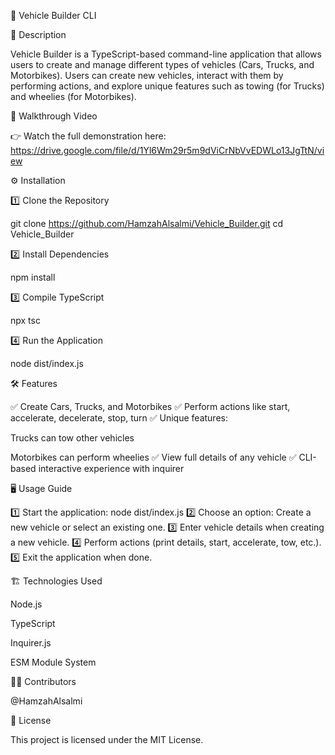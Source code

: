🚗 Vehicle Builder CLI

📌 Description

Vehicle Builder is a TypeScript-based command-line application that allows users to create and manage different types of vehicles (Cars, Trucks, and Motorbikes). Users can create new vehicles, interact with them by performing actions, and explore unique features such as towing (for Trucks) and wheelies (for Motorbikes).

🎥 Walkthrough Video

👉 Watch the full demonstration here: https://drive.google.com/file/d/1Yl6Wm29r5m9dViCrNbVvEDWLo13JgTtN/view

⚙️ Installation

1️⃣ Clone the Repository

git clone https://github.com/HamzahAlsalmi/Vehicle_Builder.git
cd Vehicle_Builder

2️⃣ Install Dependencies

npm install

3️⃣ Compile TypeScript

npx tsc

4️⃣ Run the Application

node dist/index.js

🛠️ Features

✅ Create Cars, Trucks, and Motorbikes
✅ Perform actions like start, accelerate, decelerate, stop, turn
✅ Unique features:

Trucks can tow other vehicles

Motorbikes can perform wheelies
✅ View full details of any vehicle
✅ CLI-based interactive experience with inquirer

🖥️ Usage Guide

1️⃣ Start the application: node dist/index.js
2️⃣ Choose an option: Create a new vehicle or select an existing one.
3️⃣ Enter vehicle details when creating a new vehicle.
4️⃣ Perform actions (print details, start, accelerate, tow, etc.).
5️⃣ Exit the application when done.

🏗️ Technologies Used

Node.js

TypeScript

Inquirer.js

ESM Module System

👨‍💻 Contributors

@HamzahAlsalmi

📝 License

This project is licensed under the MIT License.
